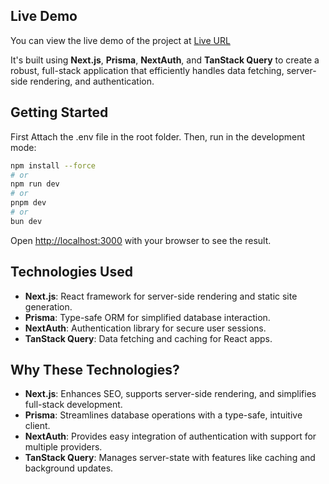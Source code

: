 ## Live Demo

You can view the live demo of the project at [Live URL](https://umair-duseca-task.netlify.app/)

<!-- This project is hosted live at [https://umair-duseca-task.netlify.app/](https://umair-duseca-task.netlify.app/). -->

It's built using **Next.js**, **Prisma**, **NextAuth**, and **TanStack Query** to create a robust, full-stack application that efficiently handles data fetching, server-side rendering, and authentication.


## Getting Started

First Attach the .env file in the root folder.
Then, run in the development mode:

```bash
npm install --force
# or
npm run dev
# or
pnpm dev
# or
bun dev
```

Open [http://localhost:3000](http://localhost:3000) with your browser to see the result.

 
 ## Technologies Used
- **Next.js**: React framework for server-side rendering and static site generation.
- **Prisma**: Type-safe ORM for simplified database interaction.
- **NextAuth**: Authentication library for secure user sessions.
- **TanStack Query**: Data fetching and caching for React apps.

## Why These Technologies?
- **Next.js**: Enhances SEO, supports server-side rendering, and simplifies full-stack development.
- **Prisma**: Streamlines database operations with a type-safe, intuitive client.
- **NextAuth**: Provides easy integration of authentication with support for multiple providers.
- **TanStack Query**: Manages server-state with features like caching and background updates.

